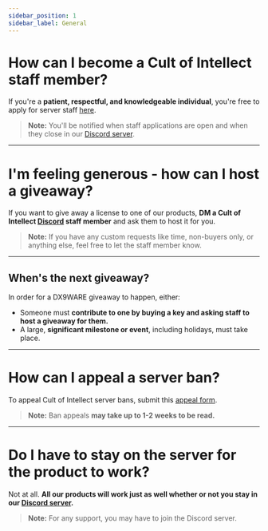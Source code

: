 ```yaml
---
sidebar_position: 1
sidebar_label: General
---
```


# How can I become a Cult of Intellect staff member?

If you're a **patient, respectful, and knowledgeable individual**, you're free to apply for server staff [here](https://cultofintellect.com/docs/General/Forms/Staffapplications.html).

> **Note:** You'll be notified when staff applications are open and when they close in our [Discord server](https://cultofintellect.com/discord).

---

# I'm feeling generous - how can I host a giveaway?

If you want to give away a license to one of our products, **DM a Cult of Intellect [Discord](https://cultofintellect.com/discord) staff member** and ask them to host it for you.

> **Note:** If you have any custom requests like time, non-buyers only, or anything else, feel free to let the staff member know.

---

## When's the next giveaway?

In order for a DX9WARE giveaway to happen, either:

- Someone must **contribute to one by buying a key and asking staff to host a giveaway for them.**
- A large, **significant milestone or event**, including holidays, must take place.

---

# How can I appeal a server ban?

To appeal Cult of Intellect server bans, submit this [appeal form](https://cultofintellect.com/docs/General/Forms/Appeals.html).

> **Note:** Ban appeals **may take up to 1-2 weeks to be read.**

---

# Do I have to stay on the server for the product to work?

Not at all. **All our products will work just as well whether or not you stay in our [Discord server](https://cultofintellect.com/discord).**

> **Note:** For any support, you may have to join the Discord server.
